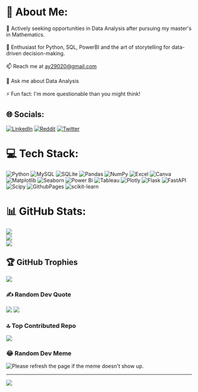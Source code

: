# 💫 About Me:
🌱 Actively seeking opportunities in Data Analysis after pursuing my master's in Mathematics.<br><br>👀 Enthusiast for Python, SQL, PowerBI and the art of storytelling for data-driven decision-making.<br><br>📫 Reach me at ay29020@gmail.com<br><br>💬 Ask me about Data Analysis<br><br>⚡ Fun fact: I'm more questionable than you might think!


## 🌐 Socials:
[![LinkedIn](https://img.shields.io/badge/LinkedIn-%230077B5.svg?logo=linkedin&logoColor=white)](https://www.linkedin.com/in/abhishekyadv/) [![Reddit](https://img.shields.io/badge/Reddit-%23FF4500.svg?logo=Reddit&logoColor=white)](https://www.reddit.com/user/Automatic-Storm-8396/) [![Twitter](https://img.shields.io/badge/Twitter-%231DA1F2.svg?logo=Twitter&logoColor=white)](https://x.com/abhishek__AI) 

# 💻 Tech Stack:
![Python](https://img.shields.io/badge/python-3670A0?style=for-the-badge&logo=python&logoColor=ffdd54) ![MySQL](https://img.shields.io/badge/mysql-%2300000f.svg?style=for-the-badge&logo=mysql&logoColor=white) ![SQLite](https://img.shields.io/badge/sqlite-%2307405e.svg?style=for-the-badge&logo=sqlite&logoColor=white) ![Pandas](https://img.shields.io/badge/pandas-%23150458.svg?style=for-the-badge&logo=pandas&logoColor=white) ![NumPy](https://img.shields.io/badge/numpy-%23013243.svg?style=for-the-badge&logo=numpy&logoColor=white) ![Excel](https://img.shields.io/badge/Excel-217346?style=for-the-badge&logo=microsoft-excel&logoColor=white) ![Canva](https://img.shields.io/badge/Canva-%2300C4CC.svg?style=for-the-badge&logo=Canva&logoColor=white) ![Matplotlib](https://img.shields.io/badge/Matplotlib-%23ffffff.svg?style=for-the-badge&logo=Matplotlib&logoColor=blue) ![Seaborn](https://img.shields.io/badge/Seaborn-388E3C?style=for-the-badge&logo=seaborn&logoColor=white) ![Power Bi](https://img.shields.io/badge/power_bi-F2C811?style=for-the-badge&logo=powerbi&logoColor=black) ![Tableau](https://img.shields.io/badge/Tableau-E97627?style=for-the-badge&logo=tableau&logoColor=white) ![Plotly](https://img.shields.io/badge/Plotly-%233F4F75.svg?style=for-the-badge&logo=plotly&logoColor=white)
 ![Flask](https://img.shields.io/badge/flask-%23000.svg?style=for-the-badge&logo=flask&logoColor=white) ![FastAPI](https://img.shields.io/badge/FastAPI-005571?style=for-the-badge&logo=fastapi) ![Scipy](https://img.shields.io/badge/SciPy-%230C55A5.svg?style=for-the-badge&logo=scipy&logoColor=%white) ![GithubPages](https://img.shields.io/badge/github%20pages-121013?style=for-the-badge&logo=github&logoColor=white) ![scikit-learn](https://img.shields.io/badge/scikit--learn-%23F7931E.svg?style=for-the-badge&logo=scikit-learn&logoColor=white)
# 📊 GitHub Stats:
![](https://github-readme-stats.vercel.app/api?username=Abhishek-yadv&theme=chartreuse-dark&hide_border=false&include_all_commits=false&count_private=false)<br/>
![](https://github-readme-streak-stats.herokuapp.com/?user=Abhishek-yadv&theme=chartreuse-dark&hide_border=false)<br/>
![](https://github-readme-stats.vercel.app/api/top-langs/?username=Abhishek-yadv&theme=chartreuse-dark&hide_border=false&include_all_commits=false&count_private=false&layout=compact)

## 🏆 GitHub Trophies
![](https://github-profile-trophy.vercel.app/?username=Abhishek-yadv&theme=radical&no-frame=false&no-bg=true&margin-w=4)

### ✍️ Random Dev Quote
![](https://random-memer-production-7731.up.railway.app/)
![](https://quotes-github-readme.vercel.app/api?type=horizontal&theme=radical)

### 🔝 Top Contributed Repo
![](https://github-contributor-stats.vercel.app/api?username=Abhishek-yadv&limit=5&theme=dark&combine_all_yearly_contributions=true)

### 😂 Random Dev Meme
<img src='http://http://dev-memer.info/' title="Meme" alt="Please refresh the page if the meme doesn't show up.">

---
[![](https://visitcount.itsvg.in/api?id=Abhishek-yadv&icon=0&color=0)](https://visitcount.itsvg.in)

<!-- Proudly created with GPRM ( https://gprm.itsvg.in ) -->
